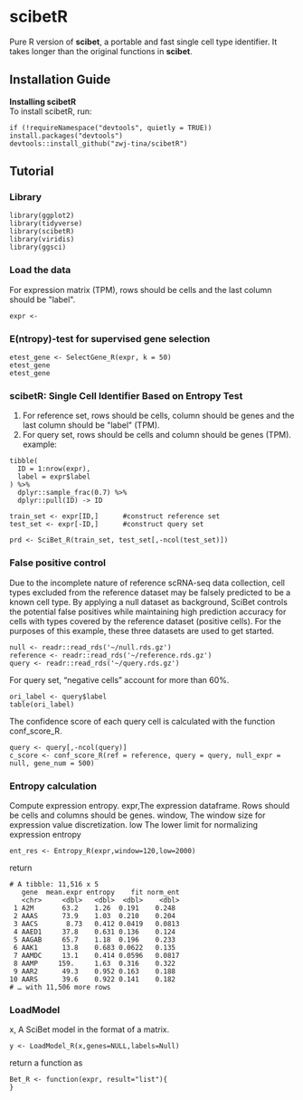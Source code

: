 # scibetR
Pure R version of **scibet**, a portable and fast single cell type identifier.
It takes longer than the original functions in **scibet**.
## Installation Guide

**Installing scibetR**  
To install scibetR, run:
```
if (!requireNamespace("devtools", quietly = TRUE)) install.packages("devtools")
devtools::install_github("zwj-tina/scibetR")
```

## Tutorial
### Library
```
library(ggplot2)
library(tidyverse)
library(scibetR)
library(viridis)
library(ggsci)
```
### Load the data
For expression matrix (TPM), rows should be cells and the last column should be "label".
```
expr <- 
```
### E(ntropy)-test for supervised gene selection
```
etest_gene <- SelectGene_R(expr, k = 50)
etest_gene
etest_gene
```
### scibetR: Single Cell Identifier Based on Entropy Test
1. For reference set, rows should be cells, column should be genes and the last column should be "label" (TPM).
2. For query set, rows should be cells and column should be genes (TPM).
example:
```
tibble(
  ID = 1:nrow(expr),
  label = expr$label
) %>%
  dplyr::sample_frac(0.7) %>%
  dplyr::pull(ID) -> ID

train_set <- expr[ID,]      #construct reference set
test_set <- expr[-ID,]      #construct query set

prd <- SciBet_R(train_set, test_set[,-ncol(test_set)])
```

### False positive control
Due to the incomplete nature of reference scRNA-seq data collection, cell types excluded from the reference dataset may be falsely predicted to be a known cell type. By applying a null dataset as background, SciBet controls the potential false positives while maintaining high prediction accuracy for cells with types covered by the reference dataset (positive cells).
For the purposes of this example, these three datasets are used to get started.
```
null <- readr::read_rds('~/null.rds.gz')
reference <- readr::read_rds('~/reference.rds.gz')
query <- readr::read_rds('~/query.rds.gz')
```

For query set, “negative cells” account for more than 60%.
```
ori_label <- query$label
table(ori_label)
```

The confidence score of each query cell is calculated with the function conf_score_R.
```
query <- query[,-ncol(query)]
c_score <- conf_score_R(ref = reference, query = query, null_expr = null, gene_num = 500)
```

### Entropy calculation
 Compute expression entropy.
 expr,The expression dataframe. Rows should be cells and columns should be genes.
 window, The window size for expression value discretization.
 low The lower limit for normalizing expression entropy
```
ent_res <- Entropy_R(expr,window=120,low=2000)
```
return
```
# A tibble: 11,516 x 5
   gene  mean.expr entropy    fit norm_ent
   <chr>     <dbl>   <dbl>  <dbl>    <dbl>
 1 A2M       63.2    1.26  0.191    0.248 
 2 AAAS      73.9    1.03  0.210    0.204 
 3 AACS       8.73   0.412 0.0419   0.0813
 4 AAED1     37.8    0.631 0.136    0.124 
 5 AAGAB     65.7    1.18  0.196    0.233 
 6 AAK1      13.8    0.683 0.0622   0.135 
 7 AAMDC     13.1    0.414 0.0596   0.0817
 8 AAMP     159.     1.63  0.316    0.322 
 9 AAR2      49.3    0.952 0.163    0.188 
10 AARS      39.6    0.922 0.141    0.182 
# … with 11,506 more rows
```

### LoadModel
x, A SciBet model in the format of a matrix.
```
y <- LoadModel_R(x,genes=NULL,labels=Null)
```
return a function as
```
Bet_R <- function(expr, result="list"){
}
```
